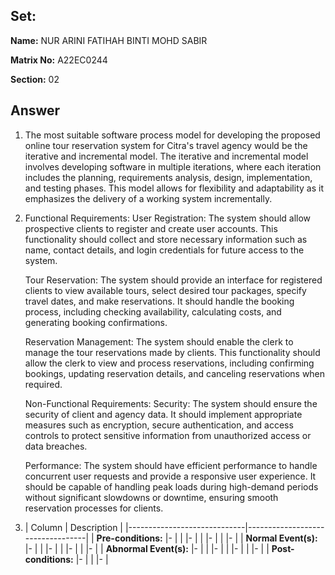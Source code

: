 ## Set:

**Name:** NUR ARINI FATIHAH BINTI MOHD SABIR

**Matrix No:** A22EC0244

**Section:** 02

## Answer
1. The most suitable software process model for developing the proposed online tour reservation system for Citra's travel agency would be
   the iterative and incremental model. The iterative and incremental model involves developing software in multiple iterations,
    where each iteration includes the planning, requirements analysis, design, implementation, and testing phases. This model allows for
    flexibility and adaptability as it emphasizes the delivery of a working system incrementally.
   
2. Functional Requirements:
   User Registration: The system should allow prospective clients to register and create user accounts.
   This functionality should collect and store necessary information such as name, contact details, and
   login credentials for future access to the system.

   Tour Reservation: The system should provide an interface for registered clients to view available tours,
   select desired tour packages, specify travel dates, and make reservations. It should handle the booking process,
   including checking availability, calculating costs, and generating booking confirmations.

   Reservation Management: The system should enable the clerk to manage the tour reservations made by clients.
   This functionality should allow the clerk to view and process reservations, including confirming bookings,
   updating reservation details, and canceling reservations when required.

   Non-Functional Requirements:
   Security: The system should ensure the security of client and agency data. It should implement appropriate measures such as
   encryption, secure authentication, and access controls to protect sensitive information from unauthorized access or data breaches.

   Performance: The system should have efficient performance to handle concurrent user requests and provide a responsive 
   user experience. It should be capable of handling peak loads during high-demand periods without significant slowdowns or downtime, 
   ensuring smooth reservation processes for clients.

3. | Column | Description |
|-----------------------------|----------------------------------|
| **Pre-conditions:**         |-  |
|        |-  |
|        |-  |
|                             |-  |
| **Normal Event(s):**        |-  |
|                             |-  |
|                             |-  |
|                             |-  |
| **Abnormal Event(s):**      |-  |
|                             |-  |
|                             |-  |
|                             |-  |
| **Post-conditions:**        |-  |
|                             |-  |

